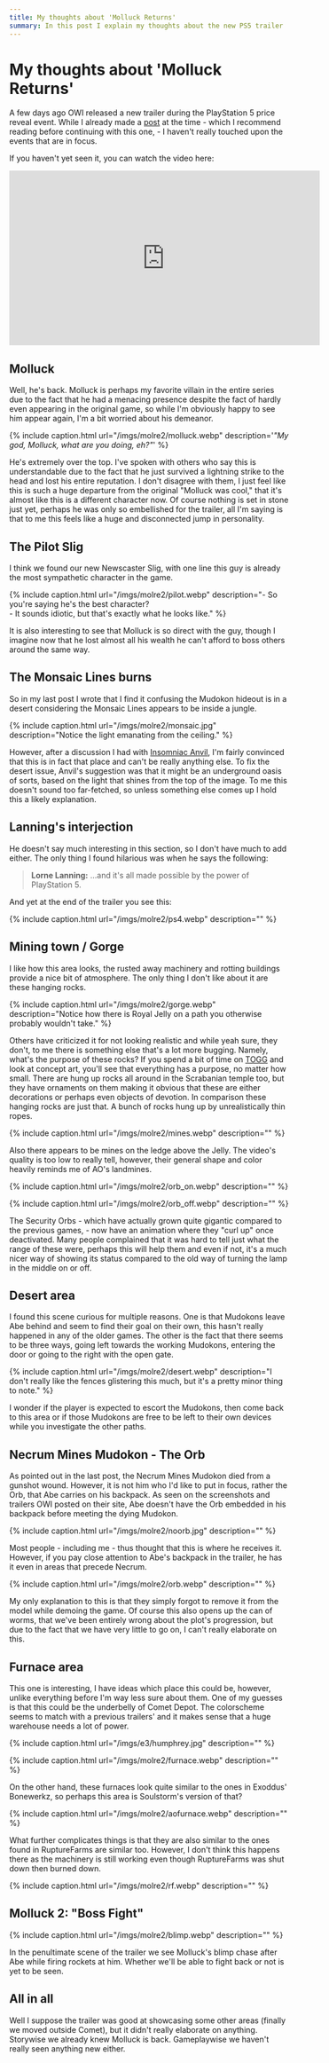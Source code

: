 ```yaml
---
title: My thoughts about 'Molluck Returns'
summary: In this post I explain my thoughts about the new PS5 trailer
---
```


# My thoughts about 'Molluck Returns'

A few days ago OWI released a new trailer during the PlayStation 5 price reveal event. While I
already made a [post](/molluckreturns) at the time - which I recommend reading before continuing
with this one, - I haven't really touched upon the events that are in focus.

If you haven't yet seen it, you can watch the video here:

<iframe width="560" height="315" src="https://www.youtube-nocookie.com/embed/eKcbxixI5uc" frameborder="0" allow="accelerometer; autoplay; clipboard-write; encrypted-media; gyroscope; picture-in-picture" allowfullscreen></iframe>

## Molluck

Well, he's back. Molluck is perhaps my favorite villain in the entire series due to the fact that he
had a menacing presence despite the fact of hardly even appearing in the original game, so while I'm
obviously happy to see him appear again, I'm a bit worried about his demeanor.

{% include caption.html url="/imgs/molre2/molluck.webp" description='<i>"My god, Molluck, what are you doing, eh?"</i>' %}

He's extremely over the top. I've spoken with others who say this is understandable due to the fact
that he just survived a lightning strike to the head and lost his entire reputation. I don't
disagree with them, I just feel like this is such a huge departure from the original "Molluck was
cool," that it's almost like this is a different character now. Of course nothing is set in stone
just yet, perhaps he was only so embellished for the trailer, all I'm saying is that to me this
feels like a huge and disconnected jump in personality.

## The Pilot Slig

I think we found our new Newscaster Slig, with one line this guy is already the most sympathetic
character in the game. 

{% include caption.html url="/imgs/molre2/pilot.webp" description="- So you're saying he's the best character?<br>- It sounds idiotic, but that's exactly what he looks like." %}

It is also interesting to see that Molluck is so direct with the guy, though
I imagine now that he lost almost all his wealth he can't afford to boss others around the same way.

## The Monsaic Lines burns

So in my last post I wrote that I find it confusing the Mudokon hideout is in a desert considering
the Monsaic Lines appears to be inside a jungle.

{% include caption.html url="/imgs/molre2/monsaic.jpg" description="Notice the light emanating from the ceiling." %}

However, after a discussion I had with [Insomniac
Anvil](https://www.youtube.com/channel/UCZkFTEkLt2wI0N8Qn_bCZdg), I'm fairly convinced that this is
in fact that place and can't be really anything else. To fix the desert issue, Anvil's suggestion
was that it might be an underground oasis of sorts, based on the light that shines from the top of
the image. To me this doesn't sound too far-fetched, so unless something else comes up I hold this a
likely explanation.

## Lanning's interjection

He doesn't say much interesting in this section, so I don't have much to add either. The only thing
I found hilarious was when he says the following:

> **Lorne Lanning:** ...and it's all made possible by the power of PlayStation 5.

And yet at the end of the trailer you see this:

{% include caption.html url="/imgs/molre2/ps4.webp" description="" %}

## Mining town / Gorge

I like how this area looks, the rusted away machinery and rotting buildings provide a nice bit of
atmosphere. The only thing I don't like about it are these hanging rocks.

{% include caption.html url="/imgs/molre2/gorge.webp" description="Notice how there is Royal Jelly on a path you otherwise probably wouldn't take." %}

Others have criticized it for not looking realistic and while yeah sure, they don't, to me there is
something else that's a lot more bugging. Namely, what's the purpose of these rocks? If you spend a
bit of time on [TOGG](https://oddworldlibrary.net/archives/togg/index.php?/category/33) and look at
concept art, you'll see that everything has a purpose, no matter how small. There are hung up rocks
all around in the Scrabanian temple too, but they have ornaments on them making it obvious that
these are either decorations or perhaps even objects of devotion. In comparison these hanging rocks
are just that. A bunch of rocks hung up by unrealistically thin ropes.

{% include caption.html url="/imgs/molre2/mines.webp" description="" %}

Also there appears to be mines on the ledge above the Jelly. The video's quality is too low to
really tell, however, their general shape and color heavily reminds me of AO's landmines.

{% include caption.html url="/imgs/molre2/orb_on.webp" description="" %}

{% include caption.html url="/imgs/molre2/orb_off.webp" description="" %}

The Security Orbs - which have actually grown quite gigantic compared to the previous games, - now
have an animation where they "curl up" once deactivated. Many people complained that it was hard to
tell just what the range of these were, perhaps this will help them and even if not, it's a much
nicer way of showing its status compared to the old way of turning the lamp in the middle on or off.

## Desert area

I found this scene curious for multiple reasons. One is that Mudokons leave Abe behind and seem to
find their goal on their own, this hasn't really happened in any of the older games. The other is
the fact that there seems to be three ways, going left towards the working Mudokons, entering the
door or going to the right with the open gate.

{% include caption.html url="/imgs/molre2/desert.webp" description="I don't really like the fences glistering this much, but it's a pretty minor thing to note." %}

I wonder if the player is expected to escort the
Mudokons, then come back to this area or if those Mudokons are free to be left to their own devices
while you investigate the other paths.

## Necrum Mines Mudokon - The Orb

As pointed out in the last post, the Necrum Mines Mudokon died from a gunshot wound. However, it is
not him who I'd like to put in focus, rather the Orb, that Abe carries on his backpack. As seen on
the screenshots and trailers OWI posted on their site, Abe doesn't have the Orb embedded in his
backpack before meeting the dying Mudokon.

{% include caption.html url="/imgs/molre2/noorb.jpg" description="" %}

Most people - including me - thus thought that this is
where he receives it. However, if you pay close attention to Abe's backpack in the trailer, he has
it even in areas that precede Necrum.

{% include caption.html url="/imgs/molre2/orb.webp" description="" %}

My only explanation to this is that they simply forgot to remove it from the model while demoing the
game. Of course this also opens up the can of worms, that we've been entirely wrong about the plot's
progression, but due to the fact that we have very little to go on, I can't really elaborate on this.

## Furnace area

This one is interesting, I have ideas which place this could be, however, unlike everything before
I'm way less sure about them. One of my guesses is that this could be the underbelly of Comet
Depot. The colorscheme seems to match with a previous trailers' and it makes sense that a huge
warehouse needs a lot of power.

{% include caption.html url="/imgs/e3/humphrey.jpg" description="" %}

{% include caption.html url="/imgs/molre2/furnace.webp" description="" %}

On the other hand, these furnaces look quite similar to the ones in Exoddus' Bonewerkz, so perhaps
this area is Soulstorm's version of that?

{% include caption.html url="/imgs/molre2/aofurnace.webp" description="" %}

What further complicates things is that they are also similar to the ones found in RuptureFarms
are similar too. However, I don't think this happens there as the machinery is still working even
though RuptureFarms was shut down then burned down.

{% include caption.html url="/imgs/molre2/rf.webp" description="" %}

## Molluck 2: "Boss Fight"

{% include caption.html url="/imgs/molre2/blimp.webp" description="" %}

In the penultimate scene of the trailer we see Molluck's blimp chase after Abe while firing rockets
at him. Whether we'll be able to fight back or not is yet to be seen.

## All in all

Well I suppose the trailer was good at showcasing some other areas (finally we moved outside Comet),
but it didn't really elaborate on anything. Storywise we already knew Molluck is back. Gameplaywise
we haven't really seen anything new either.
